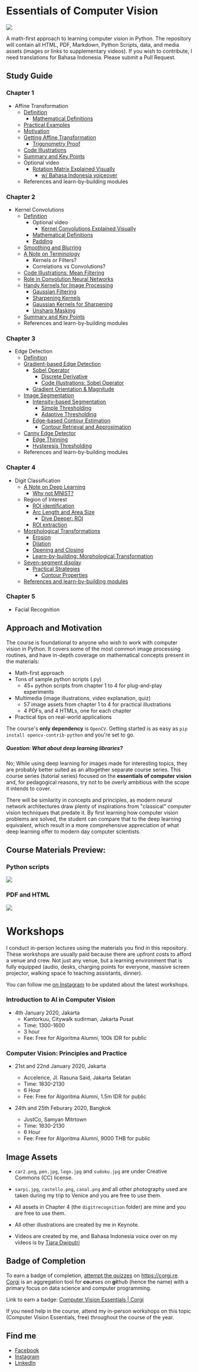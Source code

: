 # Essentials of Computer Vision  

![](assets/blurb.png)

A math-first approach to learning computer vision in Python. The repository will contain all HTML, PDF, Markdown, Python Scripts, data, and media assets (images or links to supplementary videos). If you wish to contribute, I need translations for Bahasa Indonesia. Please submit a Pull Request.

## Study Guide
### Chapter 1
- Affine Transformation
    - [Definition](transformation/lecture_affine.html#definition)
        - [Mathematical Definitions](transformation/lecture_affine.html#mathematical-definitions)
    - [Practical Examples](transformation/lecture_affine.html#practical-examples)
    - [Motivation](transformation/lecture_affine.html#motivation)
    - [Getting Affine Transformation](transformation/lecture_affine.html#getting_affine-transformation)
        - [Trigonometry Proof](transformation/lecture_affine.html#trigonometry-proof)
    - [Code Illustrations](transformation/lecture_affine.html#code-illustrations)
    - [Summary and Key Points](transformation/lecture_affine.html#summary-and-key-points)
    - Optional video 
        - [Rotation Matrix Explained Visually](https://www.youtube.com/watch?v=tIixrNtLJ8U)
            - [w/ Bahasa Indonesia voiceover](https://www.youtube.com/watch?v=pWfXR_HmyUw)
    - References and learn-by-building modules

### Chapter 2
- Kernel Convolutions
    - [Definition](edgedetect/kernel.html#definition)
        - Optional video
            -  [Kernel Convolutions Explained Visually](https://www.youtube.com/watch?v=WMmHcrX4Obg)
        - [Mathematical Definitions](edgedetect/kernel.html#mathematical-definitions)
        - [Padding](edgedetect/kernel.html#a-note-on-padding)
    - [Smoothing and Blurring](edgedetect/kernel.html#smoothing-and-blurring)
    - [A Note on Terminology](edgedetect/kernel.html#a-note-on-terminology)
        - Kernels or Filters?
        -   Correlations vs Convolutions?
    - [Code Illustrations: Mean Filtering](edgedetect/kernel.html#code-illustrations-mean-filtering)
    - [Role in Convolution Neural Networks](edgedetect/kernel.html#role-in-convolutional-neural-networks)
    - [Handy Kernels for Image Processing](edgedetect/kernel.html#handy-kernels-for-image-processing)
        - [Gaussian Filtering](edgedetect/kernel.html#gaussian-filtering)
        - [Sharpening Kernels](edgedetect/kernel.html#sharpening-kernels)
        - [Gaussian Kernels for Sharpening](edgedetect/kernel.html#approximate-gaussian-kernel-for-sharpening)
        - [Unsharp Masking](edgedetect/kernel.html#unsharp-masking)
    - [Summary and Key Points](edgedetect/kernel.html#summary-and-key-points)
    - References and learn-by-building modules

### Chapter 3
- Edge Detection
    - [Definition](edgedetect/edgedetect.html#definition)
    - [Gradient-based Edge Detection](edgedetect/edgedetect.html#gradient-based-edge-detection)
        - [Sobel Operator](edgedetect/edgedetect.html#sobel-operator)
            - [Discrete Derivative](edgedetect/edgedetect.html#intuition-discrete-derivative)
            - [Code Illustrations: Sobel Operator](edgedetect/edgedetect.html#code-illustrations-sobel-operator)
        - [Gradient Orientation & Magnitude](edgedetect/edgedetect.html#dive-deeper-gradient-orientation-magnitude)
    - [Image Segmentation](edgedetect/edgedetect.html#image-segmentation)
        - [Intensity-based Segmentation](edgedetect/edgedetect.html#intensity-based-segmentation)
            - [Simple Thresholding](edgedetect/edgedetect.html#simple-thresholding)
            - [Adaptive Thresholding](edgedetect/edgedetect.html#adaptive-thresholding)
        - [Edge-based Contour Estimation](edgedetect/edgedetect.html#edge-based-contour-estimation)
            - [Contour Retrieval and Approximation](edgedetect/edgedetect.html#contour-retrieval-and-approximation)
    - [Canny Edge Detector](edgedetect/edgedetect.html#canny-edge-detector)
        - [Edge Thinning](edgedetect/edgedetect.html#edge-thinning)
        - [Hysteresis Thresholding](edgedetect/edgedetect.html#hysteresis-thresholding)
    - References and learn-by-building modules

### Chapter 4
- Digit Classification
    - [A Note on Deep Learning](digitrecognition/digitrec.html#what-about-deep-learning)
        - [Why not MNIST?](digitrecognition/digitrec.html#region-of-interest)
    - Region of Interest
        - [ROI identification](digitrecognition/digitrec.html#selecting-region-of-interest)
        - [Arc Length and Area Size](digitrecognition/digitrec.html#arc-length-and-area-size)
            - [Dive Deeper: ROI](digitrecognition/digitrec.html#dive-deeper-roi)
        - [ROI extraction](digitrecognition/digitrec.html#roi-extraction)
    - [Morphological Transformations](digitrecognition/digitrec.html#morphological-transformations)
        - [Erosion](digitrecognition/digitrec.html#erosion)
        - [Dilation](digitrecognition/digitrec.html#dilation)
        - [Opening and Closing](digitrecognition/digitrec.html#opening-and-closing)
        - [Learn-by-building: Morphological Transformation](digitrecognition/digitrec.html#learn-by-building-morphological-transformation)
    - [Seven-segment display](digitrecognition/digitrec.html#seven-segment-display)
        - [Practical Strategies](digitrecognition/digitrec.html#practical-strategies)
            - [Contour Properties](digitrecognition/digitrec.html#contour-properties)
    - [References and learn-by-building modules](digitrecognition/digitrec.html#references)

### Chapter 5
- Facial Recognition

## Approach and Motivation
The course is foundational to anyone who wish to work with computer vision in Python. It covers some of the most common image processing routines, and have in-depth coverage on mathematical concepts present in the materials: 
- Math-first approach
- Tons of sample python scripts (.py)
    - 45+ python scripts from chapter 1 to 4 for plug-and-play experiments
- Multimedia (image illustrations, video explanation, quiz)
    - 57 image assets from chapter 1 to 4 for practical illustrations
    - 4 PDFs, and 4 HTMLs, one for each chapter
- Practical tips on real-world applications

The course's **only dependency** is `OpenCV`. Getting started is as easy as `pip install opencv-contrib-python` and you're set to go.

##### Question: What about deep learning libraries?

No; While using deep learning for images made for interesting topics, they are probably better suited as an altogether separate course series. This course series (tutorial series) focused on the **essentials of computer vision** and,
for pedagogical reasons, try not to be overly ambitious with the scope it intends to cover. 

There will be similarity in concepts and principles, as modern neural network architectures draw plenty of inspirations from "classical" computer vision techniques that predate it. By first learning how computer vision problems are solved, the student can compare that to the deep learning equivalent, which result in a more comprehensive appreciation of what deep learning offer to modern day computer scientists. 

## Course Materials Preview:
### Python scripts
![](digitrecognition/assets/croproi.gif)

### PDF and HTML
![](assets/ecv_caption.gif)


# Workshops
I conduct in-person lectures using the materials you find in this repository. These workshops are usually paid because there are upfront costs to afford a venue and crew. Not just any venue, but a learning environment that is fully equipped (audio, desks, charging points for everyone, massive screen projector, walking space fo teaching assistants, dinner). 

You can follow me [on Instagram](http://instagram.com/officialsamuel/) to be updated about the latest workshops.

### Introduction to AI in Computer Vision
- 4th January 2020, Jakarta
    - Kantorkuu, Citywalk sudirman, Jakarta Pusat
    - Time: 1300-1600
    - 3 hour
    - Fee: Free for Algoritma Alumni, 100k IDR for public

### Computer Vision: Principles and Practice
- 21st and 22nd January 2020, Jakarta
    - Accelerice, Jl. Rasuna Said, Jakarta Selatan
    - Time: 1830-2130
    - 6 Hour
    - Fee: Free for Algoritma Alumni, 1.5m IDR for public

- 24th and 25th Feburary 2020, Bangkok
    - JustCo, Samyan Mitrtown
    - Time: 1830-2130
    - 6 Hour
    - Fee: Free for Algoritma Alumni, 9000 THB for public


## Image Assets
- `car2.png`, `pen.jpg`, `lego.jpg` and `sudoku.jpg` are under Creative Commons (CC) license.

- `sarpi.jpg`, `castello.png`, `canal.png` and all other photography used are taken during my trip to Venice and you are free to use them. 

- All assets in Chapter 4 (the `digitrecognition` folder) are mine and you are free to use them.

- All other illustrations are created by me in Keynote. 

- Videos are created by me, and Bahasa Indonesia voice over on my videos is by [Tiara Dwiputri](https://github.com/tiaradwiputri)

## Badge of Completion
To earn a badge of completion, [attempt the quizzes](https://corgi.re/courses/onlyphantom/cvessentials) on https://corgi.re. [Corgi](https://corgi.re) is an aggregation tool for **co**u**r**ses on **gi**thub (hence the name) with a primary focus on data science and computer programming. 

Link to earn a badge: [Computer Vision Essentials | Corgi](https://corgi.re/courses/onlyphantom/cvessentials)

If you need help in the course, attend my in-person workshops on this topic (Computer Vision Essentials, free) throughout the course of the year.

## Find me
- [Facebook](https://www.facebook.com/onlyphantom)
- [Instagram](http://instagram.com/officialsamuel/)
- [LinkedIn](http://linkedin.com/in/chansamuel/)